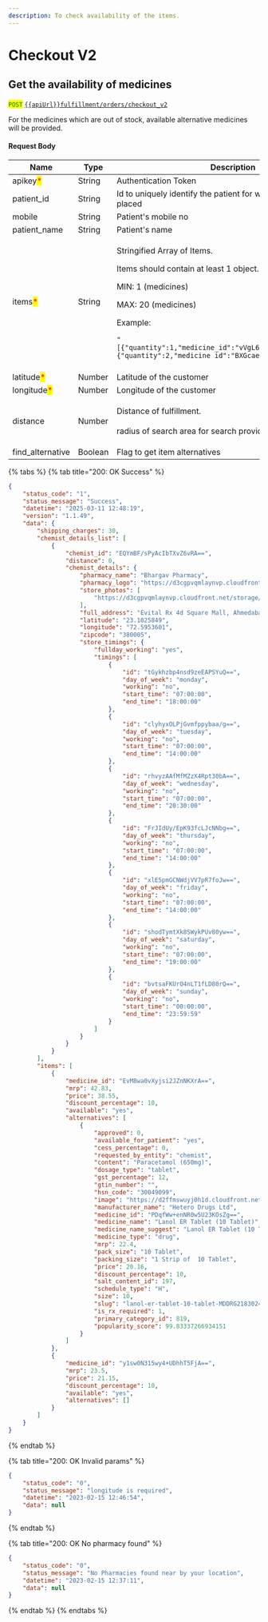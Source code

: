 ```yaml
---
description: To check availability of the items.
---
```


# Checkout V2

## Get the availability of medicines

<mark style="color:green;">`POST`</mark> [`{{apiUrl}}fulfillment/orders/checkout_v2`](https://api.evitalrx.in/v1/fulfillment/orders/checkout_v2)

For the medicines which are out of stock, available alternative medicines will be provided.

#### Request Body

| Name                                        | Type    | Description                                                                                                                                                                                                                                                                                                                                                              |
| ------------------------------------------- | ------- | ------------------------------------------------------------------------------------------------------------------------------------------------------------------------------------------------------------------------------------------------------------------------------------------------------------------------------------------------------------------------ |
| apikey<mark style="color:red;">\*</mark>    | String  | Authentication Token                                                                                                                                                                                                                                                                                                                                                     |
| patient\_id                                 | String  | Id to uniquely identify the patient for whom the order is placed                                                                                                                                                                                                                                                                                                         |
| mobile                                      | String  | Patient's mobile no                                                                                                                                                                                                                                                                                                                                                      |
| patient\_name                               | String  | Patient's name                                                                                                                                                                                                                                                                                                                                                           |
| items<mark style="color:red;">\*</mark>     | String  | <p>Stringified Array of Items.</p><p></p><p>Items should contain at least 1 object. </p><p></p><p>MIN: 1 (medicines)</p><p>MAX: 20 (medicines)</p><p></p><p>Example:</p><pre class="language-json"><code class="lang-json">"[{\"quantity\":1,\"medicine_id\":\"vVgL6Ggy5tYhqQr1qXOAzA==\"},{\"quantity\":2,\"medicine_id\":\"BXGcaezmfzcQEdh7fZVmUg==\"}]"
</code></pre> |
| latitude<mark style="color:red;">\*</mark>  | Number  | Latitude of the customer                                                                                                                                                                                                                                                                                                                                                 |
| longitude<mark style="color:red;">\*</mark> | Number  | Longitude of the customer                                                                                                                                                                                                                                                                                                                                                |
| distance                                    | Number  | <p>Distance of fulfillment.<br><br>radius of search area for search provided item</p>                                                                                                                                                                                                                                                                                    |
| find\_alternative                           | Boolean | Flag to get item alternatives                                                                                                                                                                                                                                                                                                                                            |



{% tabs %}
{% tab title="200: OK Success" %}
```json
{
    "status_code": "1",
    "status_message": "Success",
    "datetime": "2025-03-11 12:48:19",
    "version": "1.1.49",
    "data": {
        "shipping_charges": 30,
        "chemist_details_list": [
            {
                "chemist_id": "EQYmBF/sPyAcIbTXvZ6vRA==",
                "distance": 0,
                "chemist_details": {
                    "pharmacy_name": "Bhargav Pharmacy",
                    "pharmacy_logo": "https://d3cgpvqmlaynvp.cloudfront.net/storage/chemists/kyc/col6p1dhuv.jpg",
                    "store_photos": [
                        "https://d3cgpvqmlaynvp.cloudfront.net/storage/chemists/kyc/35kddetdv0.png"
                    ],
                    "full_address": "Evital Rx 4d Square Mall, Ahmedabad, Gujarat, India, 380005",
                    "latitude": "23.1025849",
                    "longitude": "72.5953601",
                    "zipcode": "380005",
                    "store_timings": {
                        "fullday_working": "yes",
                        "timings": [
                            {
                                "id": "tGykhzbp4nsd9zeEAPSYuQ==",
                                "day_of_week": "monday",
                                "working": "no",
                                "start_time": "07:00:00",
                                "end_time": "18:00:00"
                            },
                            {
                                "id": "clyhyxOLPjGvmfppybaa/g==",
                                "day_of_week": "tuesday",
                                "working": "no",
                                "start_time": "07:00:00",
                                "end_time": "14:00:00"
                            },
                            {
                                "id": "rhvyzAAfMfMZzX4Rpt30bA==",
                                "day_of_week": "wednesday",
                                "working": "no",
                                "start_time": "07:00:00",
                                "end_time": "20:30:00"
                            },
                            {
                                "id": "FrJIdUy/EpK93fcLJcNNbg==",
                                "day_of_week": "thursday",
                                "working": "no",
                                "start_time": "07:00:00",
                                "end_time": "14:00:00"
                            },
                            {
                                "id": "xlE5pmGCNWdjVV7pR7foJw==",
                                "day_of_week": "friday",
                                "working": "no",
                                "start_time": "07:00:00",
                                "end_time": "14:00:00"
                            },
                            {
                                "id": "shodTymtXk8SWykPUv80yw==",
                                "day_of_week": "saturday",
                                "working": "no",
                                "start_time": "07:00:00",
                                "end_time": "19:00:00"
                            },
                            {
                                "id": "bvtsaFKUrO4nLT1fLD80rQ==",
                                "day_of_week": "sunday",
                                "working": "no",
                                "start_time": "00:00:00",
                                "end_time": "23:59:59"
                            }
                        ]
                    }
                }
            }
        ],
        "items": [
            {
                "medicine_id": "EvM8wa0vXyjsi2JZnNKXrA==",
                "mrp": 42.83,
                "price": 38.55,
                "discount_percentage": 10,
                "available": "yes",
                "alternatives": [
                    {
                        "approved": 0,
                        "available_for_patient": "yes",
                        "cess_percentage": 0,
                        "requested_by_entity": "chemist",
                        "content": "Paracetamol (650mg)",
                        "dosage_type": "tablet",
                        "gst_percentage": 12,
                        "gtin_number": "",
                        "hsn_code": "30049099",
                        "image": "https://d2ffmswuyj0h1d.cloudfront.net/storage/medicines/thumb/60ae1dc73132f.jpg",
                        "manufacturer_name": "Hetero Drugs Ltd",
                        "medicine_id": "PDqfWw+enNR0w5U23KOsZg==",
                        "medicine_name": "Lanol ER Tablet (10 Tablet)",
                        "medicine_name_suggest": "Lanol ER Tablet (10 Tablet)",
                        "medicine_type": "drug",
                        "mrp": 22.4,
                        "pack_size": "10 Tablet",
                        "packing_size": "1 Strip of  10 Tablet",
                        "price": 20.16,
                        "discount_percentage": 10,
                        "salt_content_id": 197,
                        "schedule_type": "H",
                        "size": 10,
                        "slug": "lanol-er-tablet-10-tablet-MDDRG2183024649",
                        "is_rx_required": 1,
                        "primary_category_id": 819,
                        "popularity_score": 99.83337266934151
                    }
                ]
            },
            {
                "medicine_id": "y1sw0N315wy4+UDhhT5FjA==",
                "mrp": 23.5,
                "price": 21.15,
                "discount_percentage": 10,
                "available": "yes",
                "alternatives": []
            }
        ]
    }
}
```
{% endtab %}

{% tab title="200: OK Invalid params" %}
```json
{
    "status_code": "0",
    "status_message": "longitude is required",
    "datetime": "2023-02-15 12:46:54",
    "data": null
}
```
{% endtab %}

{% tab title="200: OK No pharmacy found" %}
```json
{
    "status_code": "0",
    "status_message": "No Pharmacies found near by your location",
    "datetime": "2023-02-15 12:37:11",
    "data": null
}
```
{% endtab %}
{% endtabs %}
